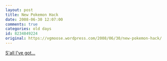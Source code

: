 ```yaml
---
layout: post
title: New Pokemon Hack
date: 2008-06-30 12:07:00
comments: true
categories: old days
id: 8234849224
original: https://vgmoose.wordpress.com/2008/06/30/new-pokemon-hack/
---
```


[S'all I've got...](http://youtube.com/watch?v=16oIFCQpi0g)